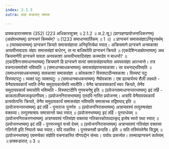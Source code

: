 ```yaml
---
index: 2.1.3
sutra: प्राक् कडारात् समासः

---
```

प्राक्कडारात्समासः (352) (223 अधिकारसूत्रम् ॥ 2.1.2 ॥ अ.2.सू.) (प्राग्ग्रहणप्रयोजनाधिकरणम्) (आक्षेपभाष्यम्) प्राग्वचनं किमर्थम्? ॥ (1233 समाधानवार्तिकम् ॥ 1 ॥) ॥ प्राग्वचनं समाससंज्ञाऽनिवृत्त्यर्थम् ॥ (व्याख्याभाष्यम्) प्राग्वचनं क्रियते समाससंज्ञाया अनिवृत्तिर्यथा स्यात्। अक्रियमाणे प्राग्वचने अनवकाशा अव्ययीभावादयः संज्ञाः समाससंज्ञां बाधेरन्, ता मा बाधिषतेति प्राग्वचनं क्रियते ॥ (एकदेशिनआक्षेपभाष्यम्) अथ क्रियमाणेपि प्राग्वचने यावता अनवकाशा अव्ययीभावादिसंज्ञाः कस्मादेव न बाधन्ते? ॥ (एकदेशिनःसमाधानभाष्यम्) क्रियमाणे हि प्राग्वचने सत्यां समाससंज्ञायामेता अवयवसंज्ञा आरभ्यन्ते। तत्र वचनात्समावेशो भविष्यति ॥ (समाधानबाधकभाष्यम्) समाससंज्ञाप्यनवकाशा। सा वचनाद्भविष्यति ॥ (समाधानसाधकभाष्यम्) सावकाशा समाससंज्ञा ॥ कोवकाशः? विस्पष्टादीन्यवकाशः। विस्पष्टं पटुः विस्पष्टपटुः। व्यक्तं पटुः व्यक्तपटुः ॥ (समाधानबाधकभाष्यम्)   नैषोवकाशः। एषा ह्याचार्यस्य शैली लक्ष्यते - येनैवावयवकार्यं भवति तेनैव समुदायकार्यमपि भवतीति। येनैव चात्रावयवकार्यं स्वरः क्रियते, तेनैव समुदायवकार्यं समासोपि भविष्यति - विस्पष्टादीनि गुणवचनेषु इति ॥ (प्रयेजनसमाधानान्तरभाष्यम्) इदं तर्हि - काकतालीयमजाकृपाणीयम्। (प्रयोजननिरासभाष्यम्) एतदपि नास्ति प्रयोजनम्। अत्रापि येनैवावयवकार्यं प्रत्ययोत्पत्तिः क्रियते, तेनैव समुदायकार्यं समाससंज्ञा भविष्यति समासाच्च तद्विषयाद् इति ॥ (प्रयोजनान्तरभाष्यम्) इदं तर्हि - पुनाराजः पुनर्गवः ॥ (प्रयोजननिरासभाष्यम्) अत्राप्यवश्यं तत्पुरुषसंज्ञा वक्तव्या। तत्पुरुषाश्रयः समासान्तो यथा स्यात् ॥ (प्रयोजनभाष्यम्) इदं तर्हि - पुनराधेयम् ॥ (प्रयोजननिराकरणभाष्यम्) अत्राप्यवश्यं गतिसंज्ञा वक्तव्या गतिकारकोपपदात्कृद् इत्येष स्वरो यथा स्यात् ॥ (प्रयोजनभाष्यम्) इदं तर्हि - पुनरुत्स्यूतं वासो देयम् ॥ (प्रयोजननिरासभाष्यम्) अत्राप्यवश्यं गतिसंज्ञा वक्तव्या गतिर्गतौ इति निघातो यथा स्यात्। यदि तन्नास्ति । पुनश्चनसौ छन्दसि। इति ॥ सति तस्मिंस्तेनैव सिद्धम् ॥ (प्रयोजनभाष्यम्) एवमप्येका संज्ञेति वचनान्नास्ति यौगपद्येन संभवः। पर्यायः प्रसज्येत। तस्मात्प्राग्वचनं कर्तव्यम् ॥ प्राक्कडारात् ॥ 3 ॥